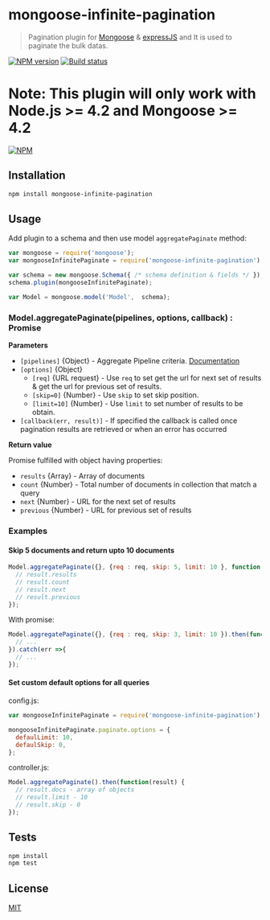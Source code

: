 
# mongoose-infinite-pagination

> Pagination plugin for [Mongoose](http://mongoosejs.com) & [expressJS](https://expressjs.com/) and It is used to paginate the bulk datas.

[![NPM version](https://img.shields.io/npm/v/mongoose-infinite-pagination.svg)](https://npmjs.org/package/mongoose-infinite-pagination)
[![Build status](https://img.shields.io/travis/edwardhotchkiss/mongoose-infinite-pagination.svg)](https://travis-ci.org/edwardhotchkiss/mongoose-infinite-pagination)

**Note:** This plugin will only work with Node.js >= 4.2 and Mongoose >= 4.2
=======
[![NPM](https://nodei.co/npm/mongoose-infinite-pagination.png?downloads=true&downloadRank=true&stars=true)](https://nodei.co/npm/mongoose-infinite-pagination/)

## Installation

```sh
npm install mongoose-infinite-pagination
```

## Usage

Add plugin to a schema and then use model `aggregatePaginate` method:

```js
var mongoose = require('mongoose');
var mongooseInfinitePaginate = require('mongoose-infinite-pagination');

var schema = new mongoose.Schema({ /* schema definition & fields */ });
schema.plugin(mongooseInfinitePaginate);

var Model = mongoose.model('Model',  schema);
```

### Model.aggregatePaginate(pipelines, options, callback) : Promise<any>

**Parameters**

* `[pipelines]` {Object} - Aggregate Pipeline criteria. [Documentation](https://docs.mongodb.com/manual/core/aggregation-pipeline/)
* `[options]` {Object}
  - `[req]` {URL request} - Use `req` to set get the url for next set of results & get the url for previous set of results.
  - `[skip=0]` {Number} - Use `skip` to set skip position.
  - `[limit=10]` {Number} - Use `limit` to set number of results to be obtain.
* `[callback(err, result)]` - If specified the callback is called once pagination results are retrieved or when an error has occurred

**Return value**

Promise fulfilled with object having properties:
* `results` {Array} - Array of documents
* `count` {Number} - Total number of documents in collection that match a query
* `next` {Number} - URL for the next set of results
* `previous` {Number} - URL for previous set of results

### Examples

#### Skip 5 documents and return upto 10 documents

```js
Model.aggregatePaginate({}, {req : req, skip: 5, limit: 10 }, function(err, result) {
  // result.results
  // result.count
  // result.next
  // result.previous
});
```

With promise:

```js
Model.aggregatePaginate({}, {req : req, skip: 3, limit: 10 }).then(function(result) {
  // ...
}).catch(err =>{
  // ...
});
```

#### Set custom default options for all queries

config.js:

```js
var mongooseInfinitePaginate = require('mongoose-infinite-pagination');

mongooseInfinitePaginate.paginate.options = { 
  defaulLimit: 10,
  defaulSkip: 0,
};
```

controller.js:

```js
Model.aggregatePaginate().then(function(result) {
  // result.docs - array of objects
  // result.limit - 10
  // result.skip - 0
});
```

## Tests

```sh
npm install
npm test
```

## License

[MIT](LICENSE)
